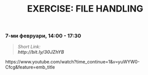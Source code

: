 <h1 align="center">EXERCISE: FILE HANDLING</h1>
    <br>

<h3>7-ми февруари, 14:00 - 17:30</h3>

<blockquote>
    <i>
        Short Link: <br> 
        <b>
            http://bit.ly/30JZhYB
        </b> 
    </i>
</blockquote>
https://www.youtube.com/watch?time_continue=1&v=yuWYW0-Cfcg&feature=emb_title
